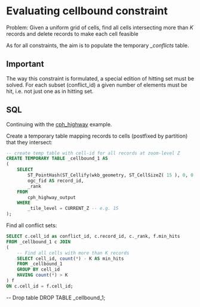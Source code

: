# Evaluating cellbound constraint

Problem: Given a uniform grid of cells, find all cells intersecting more than *K* records and delete records to make each cell feasible

As for all constraints, the aim is to populate the temporary *_conflicts* table.

## Important

The way this constraint is formulated, a special edition of hitting set must be solved. For each subset (conflict_id) a given number of elements must be hit, i.e. not just one as in hitting set.

## SQL

Continuing with the [cph_highway](../README.md) example.

Create a temporary table mapping records to cells (postfixed by partition) that they intersect:

```sql
-- create temp table with cell-id for all records at zoom-level Z
CREATE TEMPORARY TABLE _cellbound_1 AS 
(
	SELECT
		ST_PointHash(ST_Cellify(wkb_geometry, ST_CellSizeZ( 15 ), 0, 0 )) || _partition AS cell_id,
		ogc_fid AS record_id,
		_rank
	FROM 
		cph_highway_output
	WHERE 
		_tile_level = CURRENT_Z -- e.g. 15
);
```

Find all conflict sets:

```sql
SELECT c.cell_id as conflict_id, c.record_id, c._rank, f.min_hits
FROM _cellbound_1 c JOIN
(
	-- Find all cells with more than K records
	SELECT cell_id, count(*) - K AS min_hits
	FROM _cellbound_1
	GROUP BY cell_id
	HAVING count(*) > K
) f 
ON c.cell_id = f.cell_id;
```

-- Drop table
DROP TABLE _cellbound_1;
```






